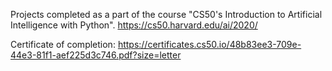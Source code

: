 Projects completed as a part of the course "CS50's Introduction to Artificial Intelligence with Python".
https://cs50.harvard.edu/ai/2020/

Certificate of completion: https://certificates.cs50.io/48b83ee3-709e-44e3-81f1-aef225d3c746.pdf?size=letter
